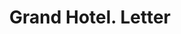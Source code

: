 ---
doi: 10.7916/D87S90T9
date_other: '1924'
date_other_textual: '1924'
form: correspondence
genre:
- Letters (correspondence)
name:
- Grand Hotel
object_in_context_url: https://biggert.cul.columbia.edu/items/view/ave_biggert_00756
subject_hierarchical_geographic:
- Minot, North Dakota, United States
subject_name:
- Grand Hotel
title: Grand Hotel. Letter
sort_title: Grand Hotel. Letter
call_number: ave_biggert_00756
coordinates:
- 48.23305555555556,-101.29222222222222
pid: ave_biggert_00756
identifiers: ave_biggert_00756
canvas_id: ldpd:396028
permalink: "/items/ave_biggert_00756/"
layout: iiif-image-page
---